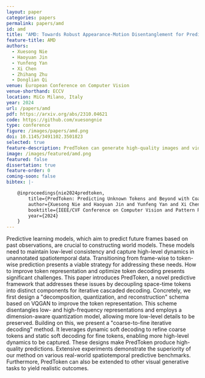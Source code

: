 ```yaml
---
layout: paper
categories: papers
permalink: papers/amd
id: amd
title: "AMD: Towards Robust Appearance-Motion Disentanglement for Predictive Learning"
feature-title: AMD
authors: 
  - Xuesong Nie
  - Haoyuan Jin
  - Yunfeng Yan
  - Xi Chen
  - Zhihang Zhu
  - Donglian Qi
venue: European Conference on Computer Vision
venue-shorthand: ECCV
location: MiCo Milano, Italy
year: 2024
url: /papers/amd
pdf: https://arxiv.org/abs/2310.04621
code: https://github.com/xuesongnie
type: conference
figure: /images/papers/amd.png
doi: 10.1145/3491102.3501823
selected: true
feature-description: PredToken can generate high-quality images and videos using a coarse-to-fine manner <br><br> <b>Xuesong Nie</b>
image: /images/featured/amd.png
featured: false
dissertation: true
feature-order: 0
coming-soon: false
bibtex: |-

    @inproceedings{nie2024predtoken,
        title={PredToken: Predicting Unknown Tokens and Beyond with Coarse-to-Fine Iterative Decoding},
        author={Xuesong Nie and Haoyuan Jin and Yunfeng Yan and Xi Chen and Zhihang Zhu and Donglian Qi},
        booktitle={IEEE/CVF Conference on Computer Vision and Pattern Recognition (CVPR)},
        year={2024}
    }
---
```


Predictive learning models, which aim to predict future frames based on past observations, are crucial to constructing world models. 
These models need to maintain low-level consistency and capture high-level dynamics in unannotated spatiotemporal data. 
Transitioning from frame-wise to token-wise prediction presents a viable strategy for addressing these needs. 
How to improve token representation and optimize token decoding presents significant challenges. 
This paper introduces PredToken, a novel predictive framework that addresses these issues by decoupling space-time tokens into distinct components for iterative cascaded decoding. 
Concretely, we first design a "decomposition, quantization, and reconstruction" schema based on VQGAN to improve the token representation. 
This scheme disentangles low- and high-frequency representations and employs a dimension-aware quantization model, allowing more low-level details to be preserved. 
Building on this, we present a "coarse-to-fine iterative decoding" method. It leverages dynamic soft decoding to refine coarse tokens and static soft decoding for fine tokens, enabling more high-level dynamics to be captured. 
These designs make PredToken produce high-quality predictions. Extensive experiments demonstrate the superiority of our method on various real-world spatiotemporal predictive benchmarks. 
Furthermore, PredToken can also be extended to other visual generative tasks to yield realistic outcomes.